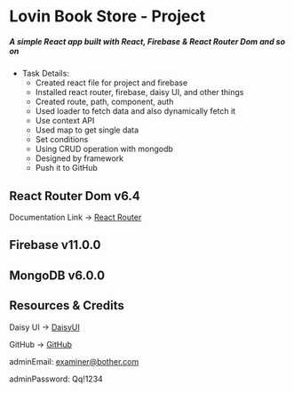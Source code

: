 # Lovin Book Store - Project

##### _A simple React app built with React, Firebase & React Router Dom and so on_

* Task Details:
   * Created react file for project and firebase 
   * Installed react router, firebase, daisy UI, and other things 
   * Created route, path, component, auth
   * Used loader to fetch data and also dynamically fetch it
   * Use context API
   * Used map to get single data
   * Set conditions
   * Using CRUD operation with mongodb
   * Designed by framework
   * Push it to GitHub


## React Router Dom v6.4 

Documentation Link -> [React Router](https://reactrouter.com/en/main/start/overview)

## Firebase v11.0.0 

## MongoDB v6.0.0 

## Resources & Credits

Daisy UI -> [DaisyUI](https://daisyui.com/)

GitHub -> [GitHub](https://githum.com/)

adminEmail: examiner@bother.com

adminPassword: Qq!1234


